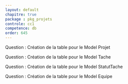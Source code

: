 ```yaml
---
layout: default
chapitre: true
package : pkg_projets
controle: cc1
competence: db
order: 645
---
```


<!-- TODO db-1 : Table Projet -->
Question : Création de la table pour le Model Projet

<!-- TODO db-1 : Table Tache -->
Question : Création de la table pour le Model Tache

<!-- TODO db-1 : Table StatutTache -->
Question : Création de la table pour le Model StatutTache

<!-- TODO db-1 : Table Equipe -->
Question : Création de la table pour le Model Equipe

